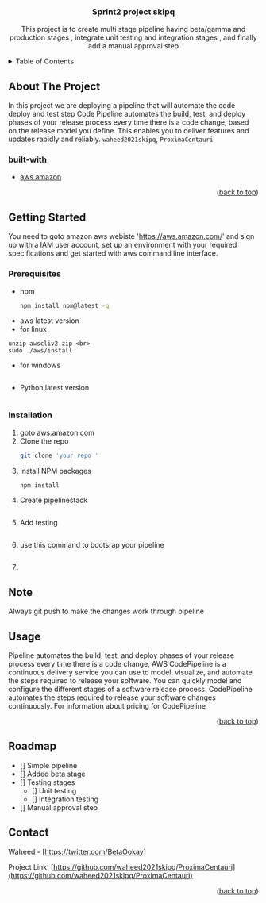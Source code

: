 <div id="top"></div>

<h3 align="center">Sprint2 project skipq</h3>

  <p align="center">
    This project is to create multi stage pipeline having beta/gamma and production stages , integrate unit testing and integration stages , and finally add a manual approval step
    <br />

  </p>
</div>



<!-- TABLE OF CONTENTS -->
<details>
  <summary>Table of Contents</summary>
  <ol>
    <li>
      <a href="#about-the-project">About The Project</a>
      <ul>
        <li><a href="#built-with">Built With</a></li>
      </ul>
    </li>
    <li>
      <a href="#getting-started">Getting Started</a>
      <ul>
        <li><a href="#prerequisites">Prerequisites</a></li>
        <li><a href="#installation">Installation</a></li>
      </ul>
    </li>
    <li><a href="#usage">Usage</a></li>
    <li><a href="#roadmap">Usage</a></l1>
    <li><a href="#contact">Contact</a></li>
    </li>

  </ol>
</details>



<!-- ABOUT THE PROJECT -->
## About The Project

In this project we are deploying a pipeline that will automate the code deploy and test step Code Pipeline automates the build, test, and deploy phases of your release process every time there is a code change, based on the release model you define. This enables you to deliver features and updates rapidly and reliably.
 `waheed2021skipq`, `ProximaCentauri`




### built-with

* [aws amazon](https://aws.amazon.com/)

<p align="right">(<a href="#top">back to top</a>)</p>



<!-- GETTING STARTED -->
## Getting Started

You need to goto amazon aws webiste 'https://aws.amazon.com/' and sign up with a IAM user account, 
set up an environment with your required specifications and get started with aws command line interface.



### Prerequisites


* npm
  ```sh
  npm install npm@latest -g
  ```
 * aws latest version
 * for linux
  ```curl "https://awscli.amazonaws.com/awscli-exe-linux-x86_64.zip" -o "awscliv2.zip" <br>
unzip awscliv2.zip <br>
sudo ./aws/install
  ```
* for windows
    ``` msiexec.exe /i https://awscli.amazonaws.com/AWSCLIV2.msi
    ```
* Python latest version
  ``` python --version
  ```
### Installation

1. goto aws.amazon.com
2. Clone the repo
   ```sh
   git clone 'your repo '
   ```
3. Install NPM packages
   ```sh
   npm install
   ```
4. Create pipelinestack
  ```py file and create a stack using "https://docs.aws.amazon.com/cdk/api/v1/python/modules.html" as reference
  ```
 
5. Add testing 
  ```add testing (unit,integrations) by following reference "https://docs.aws.amazon.com/cdk/api/v1/python/modules.html"
  ```

6.  use this command to bootsrap your pipeline
  ```"cdk bootstrap --qualifier <name> --toolkit-stack-name <somename>"
  ```
  
7. ``` Use cdk deploy 'name' to deploy the pipeline
   ```
  
## Note
Always git push to make the changes work through pipeline




<!-- USAGE EXAMPLES -->
## Usage

Pipeline automates the build, test, and deploy phases of your release process every time there is a code change, AWS CodePipeline is a continuous delivery service you can use to model, visualize, and automate the steps required to release your software. You can quickly model and configure the different stages of a software release process. CodePipeline automates the steps required to release your software changes continuously. For information about pricing for CodePipeline
<p align="right">(<a href="#top">back to top</a>)</p>



<!-- ROADMAP -->
## Roadmap

- [] Simple pipeline
- [] Added beta stage
- [] Testing stages
    - [] Unit testing
    - [] Integration testing
- [] Manual approval step












<!-- CONTACT -->
## Contact

Waheed - [https://twitter.com/BetaOokay]

Project Link: [https://github.com/waheed2021skipq/ProximaCentauri](https://github.com/waheed2021skipq/ProximaCentauri)

<p align="right">(<a href="#top">back to top</a>)</p>








